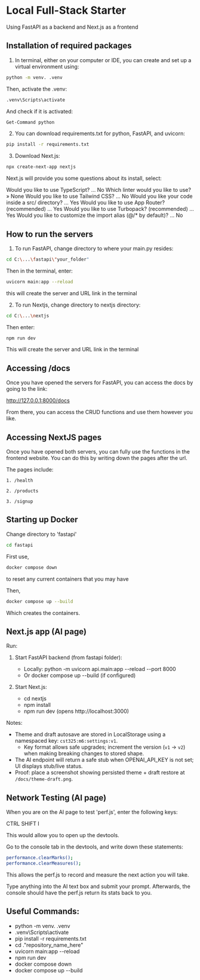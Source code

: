 # Local Full-Stack Starter
Using FastAPI as a backend and Next.js as a frontend

## Installation of required packages
1. In terminal, either on your computer or IDE, you can create and set up a virtual environment using:

```bash
python -m venv. .venv
```

Then, activate the .venv:

```bash
.venv\Scripts\activate
```
And check if it is activated:
```bash
Get-Command python
```

2. You can download requirements.txt for python, FastAPI, and uvicorn:

```bash
pip install -r requirements.txt
```

3. Download Next.js:

```bash
npx create-next-app nextjs
```

Next.js will provide you some questions about its install, select:

 Would you like to use TypeScript? ... No
 Which linter would you like to use? » None
 Would you like to use Tailwind CSS? ... No
 Would you like your code inside a src/ directory? ... Yes
 Would you like to use App Router? (recommended) ... Yes
 Would you like to use Turbopack? (recommended) ... Yes
 Would you like to customize the import alias (@/* by default)? ... No

## How to run the servers

1. To run FastAPI, change directory to where your main.py resides:
```bash
cd C:\...\fastapi\"your_folder"
```

Then in the terminal, enter:
```bash
uvicorn main:app --reload
```

this will create the server and URL link in the terminal


2. To run Nextjs, change directory to nextjs directory:

```bash
cd C:\...\nextjs
```

Then enter:
```bash
npm run dev
```

This will create the server and URL link in the terminal

## Accessing /docs

Once you have opened the servers for FastAPI, you can access the docs by going to the link:

http://127.0.0.1:8000/docs

From there, you can access the CRUD functions and use them however you like.

## Accessing NextJS pages

Once you have opened both servers, you can fully use the functions in the frontend website. You can do this by writing down the pages after the url.

The pages include:

    1. /health

    2. /products

    3. /signup

## Starting up Docker

Change directory to 'fastapi'

```bash
cd fastapi
```

First use,

```bash
docker compose down
```
to reset any current containers that you may have

Then,

```bash
docker compose up --build
```
Which creates the containers.


## Next.js app (AI page)

Run:
1. Start FastAPI backend (from fastapi folder):
   - Locally: python -m uvicorn api.main:app --reload --port 8000
   - Or docker compose up --build (if configured)

2. Start Next.js:
   - cd nextjs
   - npm install
   - npm run dev (opens http://localhost:3000)

Notes:
- Theme and draft autosave are stored in LocalStorage using a namespaced key: `cst325:m6:settings:v1`.
  - Key format allows safe upgrades; increment the version (`v1` → `v2`) when making breaking changes to stored shape.
- The AI endpoint will return a safe stub when OPENAI_API_KEY is not set; UI displays stub/live status.
- Proof: place a screenshot showing persisted theme + draft restore at `/docs/theme-draft.png`.

## Network Testing (AI page)

When you are on the AI page to test 'perf.js', enter the following keys:

   CTRL  SHIFT  I

This would allow you to open up the devtools.

Go to the console tab in the devtools, and write down these statements:

```bash
performance.clearMarks();
performance.clearMeasures();
```

This allows the perf.js to record and measure the next action you will take.

Type anything into the AI text box and submit your prompt. Afterwards, the console should have the perf.js return its stats back to you.

## Useful Commands:

- python -m venv. .venv
- .venv\Scripts\activate
- pip install -r requirements.txt
- cd .\"repository_name_here"
- uvicorn main:app --reload
- npm run dev
- docker compose down
- docker compose up --build

